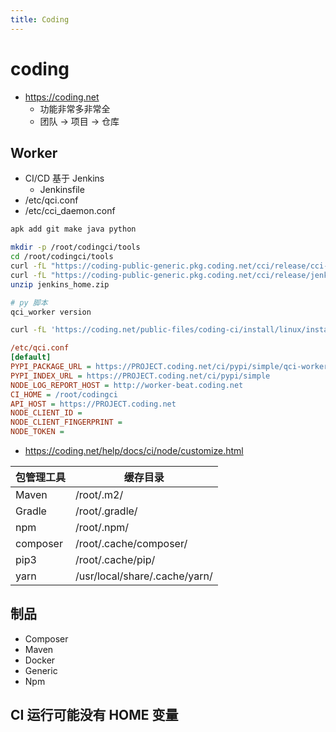 ```yaml
---
title: Coding
---
```


# coding

- https://coding.net
  - 功能非常多非常全
  - 团队 -> 项目 -> 仓库

## Worker

- CI/CD 基于 Jenkins
  - Jenkinsfile
- /etc/qci.conf
- /etc/cci_daemon.conf

```bash
apk add git make java python

mkdir -p /root/codingci/tools
cd /root/codingci/tools
curl -fL "https://coding-public-generic.pkg.coding.net/cci/release/cci-agent/jenkins.war?version=2.293-cci" -o jenkins.war
curl -fL "https://coding-public-generic.pkg.coding.net/cci/release/jenkinsHome.zip?version=latest" -o jenkins_home.zip
unzip jenkins_home.zip

# py 脚本
qci_worker version

curl -fL 'https://coding.net/public-files/coding-ci/install/linux/install.sh' | CODING_SERVER=wss://PROJECT.coding.net PACKAGE_URL=https://coding.net JENKINS_VERSION=2.293-cci-v2.3 JENKINS_HOME_VERSION=v51 PYPI_HOST=https://PROJECT.coding.net/ci/pypi/simple PYPI_EXTRA_INDEX_URL= LOG_REPORT=http://worker-beat.coding.net bash -s $TOKEN false dev-ci
```

```ini
/etc/qci.conf
[default]
PYPI_PACKAGE_URL = https://PROJECT.coding.net/ci/pypi/simple/qci-worker/
PYPI_INDEX_URL = https://PROJECT.coding.net/ci/pypi/simple
NODE_LOG_REPORT_HOST = http://worker-beat.coding.net
CI_HOME = /root/codingci
API_HOST = https://PROJECT.coding.net
NODE_CLIENT_ID =
NODE_CLIENT_FINGERPRINT =
NODE_TOKEN =
```

- https://coding.net/help/docs/ci/node/customize.html

| 包管理工具 | 缓存目录                      |
| ---------- | ----------------------------- |
| Maven      | /root/.m2/                    |
| Gradle     | /root/.gradle/                |
| npm        | /root/.npm/                   |
| composer   | /root/.cache/composer/        |
| pip3       | /root/.cache/pip/             |
| yarn       | /usr/local/share/.cache/yarn/ |

## 制品

- Composer
- Maven
- Docker
- Generic
- Npm

## CI 运行可能没有 HOME 变量
